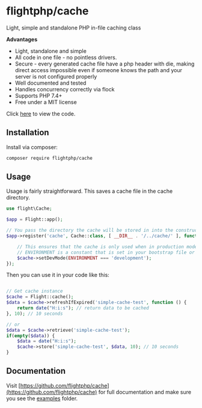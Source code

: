 # flightphp/cache

Light, simple and standalone PHP in-file caching class

**Advantages** 
- Light, standalone and simple
- All code in one file - no pointless drivers.
- Secure - every generated cache file have a php header with die, making direct access impossible even if someone knows the path and your server is not configured properly
- Well documented and tested
- Handles concurrency correctly via flock
- Supports PHP 7.4+
- Free under a MIT license

Click [here](https://github.com/flightphp/cache) to view the code.

## Installation

Install via composer:

```bash
composer require flightphp/cache
```

## Usage

Usage is fairly straightforward. This saves a cache file in the cache directory.

```php
use flight\Cache;

$app = Flight::app();

// You pass the directory the cache will be stored in into the constructor
$app->register('cache', Cache::class, [ __DIR__ . '/../cache/' ], function(Cache $cache) {

	// This ensures that the cache is only used when in production mode
	// ENVIRONMENT is a constant that is set in your bootstrap file or elsewhere in your app
	$cache->setDevMode(ENVIRONMENT === 'development');
});
```

Then you can use it in your code like this:

```php

// Get cache instance
$cache = Flight::cache();
$data = $cache->refreshIfExpired('simple-cache-test', function () {
    return date("H:i:s"); // return data to be cached
}, 10); // 10 seconds

// or
$data = $cache->retrieve('simple-cache-test');
if(empty($data)) {
	$data = date("H:i:s");
	$cache->store('simple-cache-test', $data, 10); // 10 seconds
}
```

## Documentation

Visit [https://github.com/flightphp/cache](https://github.com/flightphp/cache) for full documentation and make sure you see the [examples](https://github.com/flightphp/cache/tree/master/examples) folder.